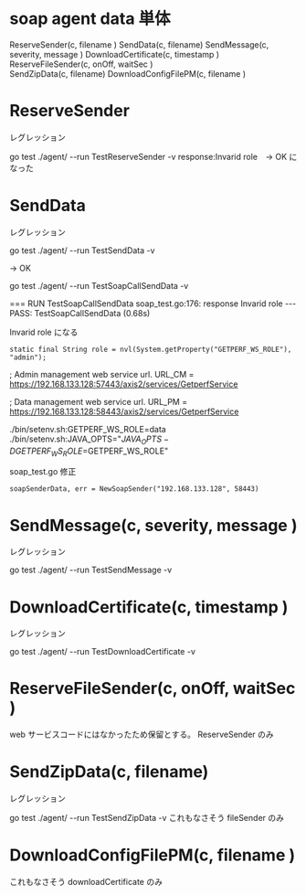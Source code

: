 # soap agent data 単体

ReserveSender(c, filename )
SendData(c, filename)
SendMessage(c, severity, message )
DownloadCertificate(c, timestamp )   
ReserveFileSender(c, onOff, waitSec )    
SendZipData(c, filename)
DownloadConfigFilePM(c, filename )

# ReserveSender

レグレッション


go test ./agent/ --run TestReserveSender  -v
response:Invarid role　→ OK になった

# SendData

レグレッション

go test ./agent/ --run TestSendData  -v

→ OK

go test ./agent/ --run TestSoapCallSendData  -v

=== RUN   TestSoapCallSendData
    soap_test.go:176: response Invarid role
--- PASS: TestSoapCallSendData (0.68s)

Invarid role になる

    static final String role = nvl(System.getProperty("GETPERF_WS_ROLE"), "admin");

; Admin management web service url.
URL_CM = https://192.168.133.128:57443/axis2/services/GetperfService

; Data management web service url.
URL_PM = https://192.168.133.128:58443/axis2/services/GetperfService


./bin/setenv.sh:GETPERF_WS_ROLE=data
./bin/setenv.sh:JAVA_OPTS="$JAVA_OPTS -DGETPERF_WS_ROLE=$GETPERF_WS_ROLE"

soap_test.go 修正

    soapSenderData, err = NewSoapSender("192.168.133.128", 58443)


# SendMessage(c, severity, message )

レグレッション

go test ./agent/ --run TestSendMessage  -v


# DownloadCertificate(c, timestamp )

レグレッション

go test ./agent/ --run TestDownloadCertificate  -v


# ReserveFileSender(c, onOff, waitSec )

web サービスコードにはなかったため保留とする。 ReserveSender のみ

# SendZipData(c, filename)

レグレッション

go test ./agent/ --run TestSendZipData  -v
これもなさそう fileSender のみ

# DownloadConfigFilePM(c, filename )

これもなさそう downloadCertificate のみ
